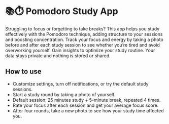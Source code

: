 # 📚⏱️ Pomodoro Study App

Struggling to focus or forgetting to take breaks? This app helps you study effectively with the Pomodoro technique, adding structure to your sessions and boosting concentration. Track your focus and energy by taking a photo before and after each study session to see whether you’re tired and avoid overworking yourself. Gain insights to optimize your study routine. Your data stays private and nothing is stored or shared.

## How to use
- Customize settings, turn off notifications, or try the default study sessions.
- Start a study round by taking a photo of yourself.
- Default session: 25 minutes study + 5-minute break, repeated 4 times.
- Rate your focus after each session and get your average focus score.
- After four rounds, take a new photo to see how your study time affected you.
